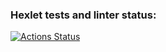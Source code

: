 ### Hexlet tests and linter status:
[![Actions Status](https://github.com/hfdbkmIfrbhpzyjd/php-project-9/workflows/hexlet-check/badge.svg)](https://github.com/hfdbkmIfrbhpzyjd/php-project-9/actions)